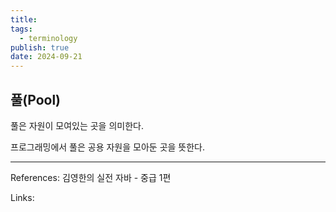 ```yaml
---
title:
tags:
  - terminology
publish: true
date: 2024-09-21
---
```


## 풀(Pool)

풀은 자원이 모여있는 곳을 의미한다.

프로그래밍에서 풀은 공용 자원을 모아둔 곳을 뜻한다.

---

References: 김영한의 실전 자바 - 중급 1편

Links:
